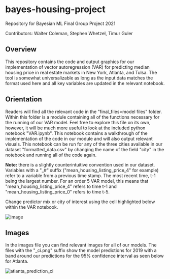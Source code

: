 # bayes-housing-project
Repository for Bayesian ML Final Group Project 2021

Contributors: Walter Coleman, Stephen Whetzel, Timur Guler

## Overview
This repository contains the code and output graphics for our implementation of vector autoregression (VAR) for predicting median housing price in real estate markets in New York, Atlanta, and Tulsa. The tool is somewhat universalizable as long as the input data matches the format used here and all key variables are updated in the relevant notebook. 

## Orientation
Readers will find all the relevant code in the "final_files>model files" folder. Within this folder is a module containing all of the functions necessary for the running of our VAR model. Feel free to explore this file on its own, however, it will be much more useful to look at the included python notebook "VAR.ipynb". This notebook contains a walkthrough of the implementation of the code in our module and will also output relevant visuals. This notebook can be run for any of the three cities available in our dataset "formatted_data.csv" by changing the name of the field "city" in the notebook and running all of the code again. 

**Note:** there is a slightly counterintuitive convention used in our dataset. Variables with a "_#" suffix ("mean_housing_listing_price_4" for example) refer to a variable from a previous time stamp. The most recent time, t-1 being the largest number. For an order 5 VAR model, this means that "mean_housing_listing_price_4" refers to time t-1 and "mean_housing_listing_price_0" refers to time t-5. 

Change predictor mix or city of interest using the cell highlighted below within the VAR notebook. 


![image](https://user-images.githubusercontent.com/79474788/145843496-107d69a9-697a-4db9-b868-a62c8b641147.png)


## Images
In the images file you can find relevant images for all of our models. The files with the "_ci.png" suffix show the model predictions for 2019 with a band around our predictions for the 95% confidence interval as seen below for Atlanta. 


![atlanta_prediction_ci](https://user-images.githubusercontent.com/79474788/145843405-868d9cd6-32e2-4884-b026-e4b2a3852dde.png)
